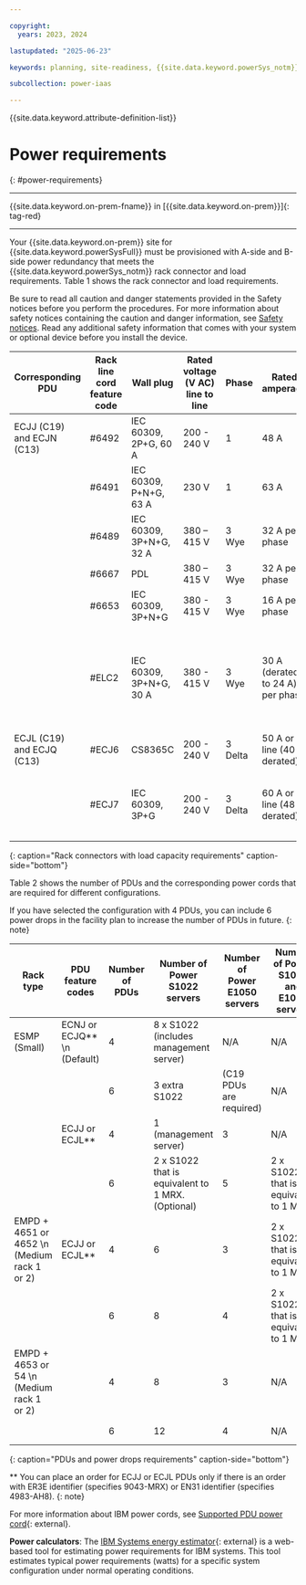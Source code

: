 ```yaml
---

copyright:
  years: 2023, 2024

lastupdated: "2025-06-23"

keywords: planning, site-readiness, {{site.data.keyword.powerSys_notm}}, private cloud, power requirement, power

subcollection: power-iaas

---
```


{{site.data.keyword.attribute-definition-list}}


# Power requirements
{: #power-requirements}

---



{{site.data.keyword.on-prem-fname}} in [{{site.data.keyword.on-prem}}]{: tag-red}


---

Your {{site.data.keyword.on-prem}} site for {{site.data.keyword.powerSysFull}} must be provisioned with A-side and B-side power redundancy that meets the {{site.data.keyword.powerSys_notm}} rack connector and load requirements. Table 1 shows the rack connector and load requirements.

Be sure to read all caution and danger statements provided in the Safety notices before you perform the procedures. For more information about safety notices containing the caution and danger information, see [Safety notices](/docs/power-iaas?topic=power-iaas-safety-notices). Read any additional safety information that comes with your system or optional device before you install the device.


| Corresponding PDU         | Rack line cord feature code | Wall plug               | Rated voltage (V AC) line to line | Phase   | Rated amperage                   | Location                                                                              |
| ------------------------- | --------------------------- | ----------------------- | --------------------------------- | ------- | -------------------------------- | ------------------------------------------------------------------------------------- |
| ECJJ (C19) and ECJN (C13) | #6492                       | IEC 60309, 2P+G, 60 A   | 200 - 240 V                       | 1       | 48 A                             | US, Canada, Latin America(LA), and Japan                                              |
|                           | #6491                       | IEC 60309, P+N+G, 63 A  | 230 V                             | 1       | 63 A                             | EMEA                                                                                  |
|                           | #6489                       | IEC 60309, 3P+N+G, 32 A | 380 – 415 V                       | 3 Wye   | 32 A per phase                   | Europe, Middle East, and Asia (EMEA)                                                  |
|                           | #6667                       | PDL                     | 380 – 415 V                       | 3 Wye   | 32 A per phase                   | Australia and New Zealand                                                             |
|                           | #6653                       | IEC 60309, 3P+N+G       | 380 - 415 V                       | 3 Wye   | 16 A per phase                   | Switzerland                                                                           |
|                           | #ELC2                       | IEC 60309, 3P+N+G, 30 A | 380 - 415 V                       | 3 Wye   | 30 A (derated to 24 A) per phase | United States, Canada, Mexico, and Japan (European Style Power for US type countries) |
| ECJL (C19) and ECJQ (C13) | #ECJ6                       | CS8365C                 | 200 - 240 V                       | 3 Delta | 50 A or line (40 A derated)      | United States, Canada                                                                 |
|                           | #ECJ7                       | IEC 60309, 3P+G         | 200 - 240 V                       | 3 Delta | 60 A or line (48 A derated)      | United States, Canada, Latin America, and Japan                                       |
{: caption="Rack connectors with load capacity requirements" caption-side="bottom"}















Table 2 shows the number of PDUs and the corresponding power cords that are required for different configurations.

If you have selected the configuration with 4 PDUs, you can include 6 power drops in the facility plan to increase the number of PDUs in future.
{: note}

| Rack type                                    | PDU feature codes            | Number of PDUs | Number of Power S1022 servers                     | Number of Power E1050 servers | Number of Power S1022 and E1050 servers | Number of Power E1080 servers  \n (no mixing) |
| -------------------------------------------- | ---------------------------- | -------------- | ------------------------------------------------- | ----------------------------- | --------------------------------------- | --------------------------------------------- |
| ESMP (Small)                                 | ECNJ or ECJQ**  \n (Default) | 4              | 8 x S1022 (includes management server)            | N/A                           | N/A                                     | N/A                                           |
|                                              |                              | 6              | 3 extra S1022                                     | (C19 PDUs are required)       | N/A                                     | N/A                                           |
|                                              | ECJJ or ECJL**               | 4              | 1 (management server)                             | 3                             | N/A                                     | N/A                                           |
|                                              |                              | 6              | 2 x S1022 that is equivalent to 1 MRX. (Optional) | 5                             | 2 x S1022 that is equivalent to 1 MRX.  | N/A                                           |
| EMPD + 4651 or 4652  \n (Medium rack 1 or 2) | ECJJ or ECJL**               | 4              | 6                                                 | 3                             | 2 x S1022 that is equivalent to 1 MRX.  | 1x2 enclosures                                |
|                                              |                              | 6              | 8                                                 | 4                             | 2 x S1022 that is equivalent to 1 MRX.  | N/A                                           |
| EMPD + 4653 or 54  \n (Medium rack 1 or 2)   |                              | 4              | 8                                                 | 3                             | N/A                                     | 1x2 enclosures                                |
|                                              |                              | 6              | 12                                                | 4                             | N/A                                     | 2x2 enclosures                                |
{: caption="PDUs and power drops requirements" caption-side="bottom"}

** You can place an order for ECJJ or ECJL PDUs only if there is an order with ER3E identifier (specifies 9043-MRX) or EN31 identifier (specifies 4983-AH8).
{: note}

For more information about IBM power cords, see [Supported PDU power cord](https://www.ibm.com/docs/en/power9/0009-ESS?topic=pr-supported-pdu-power-cords){: external}.


**Power calculators**: The [IBM Systems energy estimator](https://see.c8f8f055.public.multi-containers.ibm.com){: external} is a web-based tool for estimating power requirements for IBM systems. This tool estimates typical power requirements (watts) for a specific system configuration under normal operating conditions.

